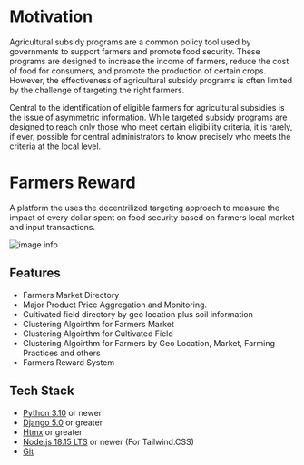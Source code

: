 
# Motivation 
Agricultural subsidy programs are a common policy tool used by governments to support farmers and promote food security. These programs are designed to increase the income of farmers, reduce the cost of food for consumers, and promote the production of certain crops. However, the effectiveness of agricultural subsidy programs is often limited by the challenge of targeting the right farmers.

Central to the identification of eligible farmers for agricultural subsidies is the issue of asymmetric information. While targeted subsidy programs are designed to reach only those who meet certain eligibility criteria, it is rarely, if ever, possible for central administrators to know precisely who meets the criteria at the local level.

# Farmers Reward
A platform the uses the decentrilized targeting approach to measure the impact of every dollar spent on food security based on farmers local market  and input transactions. 

![image info](./.docs/assets/Baronial_Process.png)


## Features
- Farmers Market Directory
- Major Product Price Aggregation and Monitoring.
- Cultivated field directory by geo location plus soil information
- Clustering Algoirthm for Farmers Market
- Clustering Algoirthm for Cultivated Field
- Clustering Algoirthm for Farmers by Geo Location, Market, Farming Practices and others
- Farmers Reward System

## Tech Stack
- [Python 3.10](https://www.python.org/downloads/) or newer
- [Django 5.0](https://www.python.org/downloads/) or greater
- [Htmx](https://htmx.org/) or greater
- [Node.js 18.15 LTS](https://nodejs.org/) or newer (For Tailwind.CSS)
- [Git](https://git-scm.com/)


